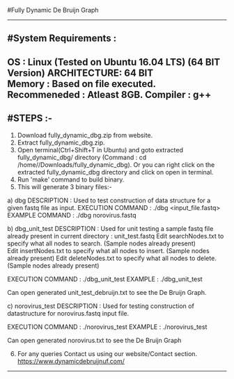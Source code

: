 #Fully Dynamic De Bruijn Graph

---------------------------------------------------------------
#System Requirements :
---------------------------------------------------------------
OS          : Linux (Tested on Ubuntu 16.04 LTS) (64 BIT Version)
ARCHITECTURE: 64 BIT  
Memory      : Based on file executed. Recommeneded : Atleast 8GB.
Compiler    : g++
---------------------------------------------------------------

#STEPS :-
---------------------------------------------------------------
1. Download fully_dynamic_dbg.zip from website.
2. Extract fully_dynamic_dbg.zip.
3. Open terminal(Ctrl+Shift+T in Ubuntu) and goto extracted fully_dynamic_dbg/ directory (Command : cd /home/<username>/Downloads/fully_dynamic_dbg). Or you can right click on the extracted   fully_dynamic_dbg directory and click on open in terminal.
4. Run 'make' command to build binary.
5. This will generate 3 binary files:-
  
  a) dbg
  DESCRIPTION       : Used to test construction of data structure for a given fastq file as input.
  EXECUTION COMMAND : ./dbg <input_file.fastq>
  EXAMPLE COMMAND   : ./dbg norovirus.fastq


  b) dbg_unit_test
  DESCRIPTION 	    : Used for unit testing a sample fastq file already present in current directory : unit_test.fastq
  	              Edit searchNodes.txt to specify what all nodes to search. (Sample nodes already present)	
  	      	      Edit insertNodes.txt to specify what all nodes to insert. (Sample nodes already present)
		      Edit deleteNodes.txt to specify what all nodes to delete. (Sample nodes already present)
	
  EXECUTION COMMAND : ./dbg_unit_test 
  EXAMPLE           : ./dbg_unit_test

  Can open generated unit_test_debruijn.txt to see the De Bruijn Graph.

  c) norovirus_test
  DESCRIPTION : Used for testing construction of datastructure for norovirus.fastq input file.

  EXECUTION COMMAND : ./norovirus_test 
  EXAMPLE           : ./norovirus_test

  Can open generated norovirus.txt to see the De Bruijn Graph

6. For any queries Contact us using our website/Contact section.
   https://www.dynamicdebruijnuf.com/

---------------------------------------------------------------
